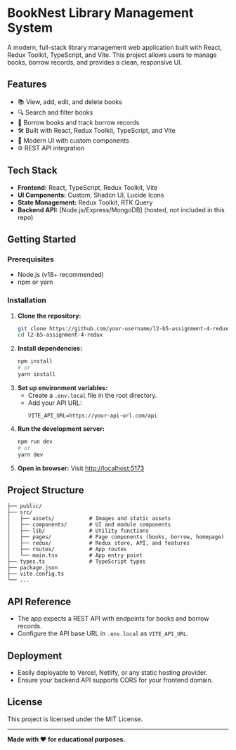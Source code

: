 # BookNest Library Management System

A modern, full-stack library management web application built with React, Redux Toolkit, TypeScript, and Vite. This project allows users to manage books, borrow records, and provides a clean, responsive UI.

## Features

- 📚 View, add, edit, and delete books
- 🔍 Search and filter books
- 📝 Borrow books and track borrow records
- 🛠️ Built with React, Redux Toolkit, TypeScript, and Vite
- 🎨 Modern UI with custom components
- 🌐 REST API integration

## Tech Stack

- **Frontend:** React, TypeScript, Redux Toolkit, Vite
- **UI Components:** Custom, Shadcn UI, Lucide Icons
- **State Management:** Redux Toolkit, RTK Query
- **Backend API:** [Node.js/Express/MongoDB] (hosted, not included in this repo)

## Getting Started

### Prerequisites
- Node.js (v18+ recommended)
- npm or yarn

### Installation

1. **Clone the repository:**
   ```bash
   git clone https://github.com/your-username/l2-b5-assignment-4-redux.git
   cd l2-b5-assignment-4-redux
   ```
2. **Install dependencies:**
   ```bash
   npm install
   # or
   yarn install
   ```
3. **Set up environment variables:**
   - Create a `.env.local` file in the root directory.
   - Add your API URL:
     ```env
     VITE_API_URL=https://your-api-url.com/api
     ```
4. **Run the development server:**
   ```bash
   npm run dev
   # or
   yarn dev
   ```
5. **Open in browser:**
   Visit [http://localhost:5173](http://localhost:5173)

## Project Structure

```
├── public/
├── src/
│   ├── assets/           # Images and static assets
│   ├── components/       # UI and module components
│   ├── lib/              # Utility functions
│   ├── pages/            # Page components (books, borrow, homepage)
│   ├── redux/            # Redux store, API, and features
│   ├── routes/           # App routes
│   └── main.tsx          # App entry point
├── types.ts              # TypeScript types
├── package.json
├── vite.config.ts
└── ...
```

## API Reference

- The app expects a REST API with endpoints for books and borrow records.
- Configure the API base URL in `.env.local` as `VITE_API_URL`.

## Deployment

- Easily deployable to Vercel, Netlify, or any static hosting provider.
- Ensure your backend API supports CORS for your frontend domain.

## License

This project is licensed under the MIT License.

---

**Made with ❤️ for educational purposes.**
